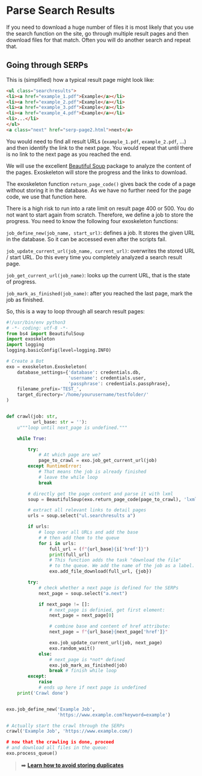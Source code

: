 # Parse Search Results

If you need to download a huge number of files it is most likely that you use the search function on the site, go through multiple result pages and then download files for that match. Often you will do another search and repeat that.

## Going through SERPs

This is (simplified) how a typical result page might look like:
```html
<ul class="searchresults">
<li><a href="example_1.pdf">Example</a></li>
<li><a href="example_2.pdf">Example</a></li>
<li><a href="example_3.pdf">Example</a></li>
<li><a href="example_4.pdf">Example</a></li>
<li>...</li>
</ul>
<a class="next" href="serp-page2.html">next</a>
```

You would need to find all result URLs (`example_1.pdf`, `example_2.pdf`, ...) and then identify the link to the next page. You would repeat that until there is no link to the next page as you reached the end.

We will use the excellent [Beautiful Soup](https://www.crummy.com/software/BeautifulSoup/ "beautiful soup project homepage") package to analyze the content of the pages. Exoskeleton will store the progress and the links to download.

The exoskeleton function `return_page_code()` gives back the code of a page without storing it in the database. As we have no further need for the page code, we use that function here.

There is a high risk to run into a rate limit on result page 400 or 500. You do not want to start again from scratch. Therefore, we define a job to store the progress. You need to know the following four exoskeleton functions:

`job_define_new(job_name, start_url)`: defines a job. It stores the given URL in the database. So it can be accessed even after the scripts fail.

`job_update_current_url(job_name, current_url)`: overwrites the stored URL / start URL. Do this every time you completely analyzed a search result page.

`job_get_current_url(job_name)`: looks up the current URL, that is the state of progress.

`job_mark_as_finished(job_name)`: after you reached the last page, mark the job as finished.

So, this is a way to loop through all search result pages:

```python
#!/usr/bin/env python3
# -*- coding: utf-8 -*-
from bs4 import BeautifulSoup
import exoskeleton
import logging
logging.basicConfig(level=logging.INFO)

# Create a Bot
exo = exoskeleton.Exoskeleton(
    database_settings={'database': credentials.db,
                       'username': credentials.user,
                       'passphrase': credentials.passphrase},
    filename_prefix='TEST_',
    target_directory='/home/yourusername/testfolder/'
)


def crawl(job: str,
          url_base: str = ''):
    u"""loop until next_page is undefined."""

    while True:

        try:
            # At which page are we?
            page_to_crawl = exo.job_get_current_url(job)
        except RuntimeError:
            # That means the job is already finished
            # leave the while loop
            break

        # directly get the page content and parse it with lxml
        soup = BeautifulSoup(exo.return_page_code(page_to_crawl), 'lxml')

        # extract all relevant links to detail pages
        urls = soup.select("ul.searchresults a")

        if urls:
            # loop over all URLs and add the base
            # # then add them to the queue
            for i in urls:
                full_url = (f"{url_base}{i['href']}")
                print(full_url)
                # This function adds the task "download the file"
                # to the queue. We add the name of the job as a label.
                exo.add_file_download(full_url, {job})

        try:
            # check whether a next page is defined for the SERPs
            next_page = soup.select("a.next")

            if next_page != []:
                # next_page is definied, get first element:
                next_page = next_page[0]

                # combine base and content of href attribute:
                next_page = f"{url_base}{next_page['href']}"

                exo.job_update_current_url(job, next_page)
                exo.random_wait()
            else:
                # next_page is *not* defined
                exo.job_mark_as_finished(job)
                break # finish while loop
        except:
            raise
            # ends up here if next page is undefined
    print('Crawl done')


exo.job_define_new('Example Job',
                   'https://www.example.com?keyword=example')

# Actually start the crawl through the SERPs
crawl('Example Job', 'https://www.example.com/)

# now that the crawling is done, proceed
# and download all files in the queue:
exo.process_queue()
```

> :arrow_right: **[Learn how to avoid storing duplicates](avoiding-duplicates.md)**
